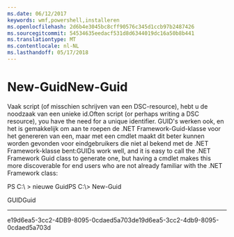 ```yaml
---
ms.date: 06/12/2017
keywords: wmf,powershell,installeren
ms.openlocfilehash: 2d6b4e3045bc8cff90576c345d1ccb97b2487426
ms.sourcegitcommit: 54534635eedacf531d8d6344019dc16a50b8b441
ms.translationtype: MT
ms.contentlocale: nl-NL
ms.lasthandoff: 05/17/2018
---
```

# <a name="new-guid"></a><span data-ttu-id="ce1f2-102">New-Guid</span><span class="sxs-lookup"><span data-stu-id="ce1f2-102">New-Guid</span></span>
<span data-ttu-id="ce1f2-103">Vaak script (of misschien schrijven van een DSC-resource), hebt u de noodzaak van een unieke id.</span><span class="sxs-lookup"><span data-stu-id="ce1f2-103">Often script (or perhaps writing a DSC resource), you have the need for a unique identifier.</span></span> <span data-ttu-id="ce1f2-104">GUID's werken ook, en het is gemakkelijk om aan te roepen de .NET Framework-Guid-klasse voor het genereren van een, maar met een cmdlet maakt dit beter kunnen worden gevonden voor eindgebruikers die niet al bekend met de .NET Framework-klasse bent:</span><span class="sxs-lookup"><span data-stu-id="ce1f2-104">GUIDs work well, and it is easy to call the .NET Framework Guid class to generate one, but having a cmdlet makes this more discoverable for end users who are not already familiar with the .NET Framework class:</span></span>

<span data-ttu-id="ce1f2-105">PS C:\\ &gt; nieuwe Guid</span><span class="sxs-lookup"><span data-stu-id="ce1f2-105">PS C:\\&gt; New-Guid</span></span>

<span data-ttu-id="ce1f2-106">GUID</span><span class="sxs-lookup"><span data-stu-id="ce1f2-106">Guid</span></span>

----

<span data-ttu-id="ce1f2-107">e19d6ea5-3cc2-4DB9-8095-0cdaed5a703d</span><span class="sxs-lookup"><span data-stu-id="ce1f2-107">e19d6ea5-3cc2-4db9-8095-0cdaed5a703d</span></span>
